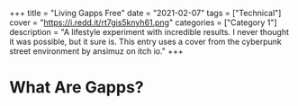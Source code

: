 +++
title = "Living Gapps Free"
date = "2021-02-07"
tags = ["Technical"]
cover = "https://i.redd.it/rt7gis5knyh61.png"
categories = ["Category 1"]
description = "A lifestyle experiment with incredible results. I never thought it was possible, but it sure is. This entry uses a cover from the cyberpunk street environment by ansimuz on itch io."
+++

# What Are Gapps?
